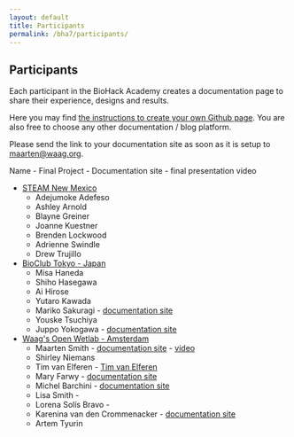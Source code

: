 ```yaml
---
layout: default
title: Participants
permalink: /bha7/participants/
---
```


## Participants

Each participant in the BioHack Academy creates a documentation page to share their experience, designs and results.

Here you may find [the instructions to create your own Github page](https://github.com/BioHackAcademy/BHA_DocumentationSite). You are also free to choose any other documentation / blog platform.

Please send the link to your documentation site as soon as it is setup to [maarten@waag.org](mailto:maarten@waag.org).

Name - Final Project - Documentation site - final presentation video
* [STEAM New Mexico](https://finearts.unm.edu/steam-nm/)
  * Adejumoke Adefeso
  * Ashley Arnold
  * Blayne Greiner
  * Joanne Kuestner
  * Brenden Lockwood
  * Adrienne Swindle
  * Drew Trujillo
* [BioClub Tokyo - Japan](http://www.bioclub.org)
  * Misa Haneda
  * Shiho Hasegawa
  * Ai Hirose
  * Yutaro Kawada
  * Mariko Sakuragi - [documentation site](https://marikosakuragi.github.io/BHA-2022/)
  * Youske Tsuchiya
  * Juppo Yokogawa - [documentation site](https://juppoyokokawa.github.io/bha22/)
* [Waag's Open Wetlab - Amsterdam](https://www.waag.org/nl/event/biohack-academy-6)
  * Maarten Smith - [documentation site](https://ivoormeeuw.github.io) - [video](https://vimeo.com/)
  * Shirley Niemans
  * Tim van Elferen - [Tim van Elferen](https://revolute-nl.github.io/about/)
  * Mary Farwy - [documentation site](https://marifarwi.github.io/)
  * Michel Barchini - [documentation site](https://michel-ba.github.io/)
  * Lisa Smith - 
  * Lorena Solís Bravo - 
  * Karenina van den Crommenacker - [documentation site](https://kareninablue.github.io/)
  * Artem Tyurin
